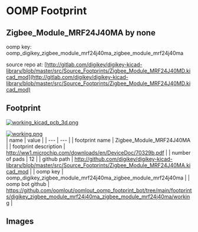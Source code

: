 # OOMP Footprint  
## Zigbee_Module_MRF24J40MA  by none  
  
oomp key: oomp_digikey_zigbee_module_mrf24j40ma_zigbee_module_mrf24j40ma  
  
source repo at: [http://gitlab.com/digikey/digikey-kicad-library/blob/master/src/Source_Footprints/Zigbee_Module_MRF24J40MD.kicad_mod](http://gitlab.com/digikey/digikey-kicad-library/blob/master/src/Source_Footprints/Zigbee_Module_MRF24J40MD.kicad_mod)  
## Footprint  
  
[![working_kicad_pcb_3d.png](working_kicad_pcb_3d_600.png)](working_kicad_pcb_3d.png)  
  
[![working.png](working_600.png)](working.png)  
| name | value | 
| --- | --- | 
| footprint name | Zigbee_Module_MRF24J40MA | 
| footprint description | http://ww1.microchip.com/downloads/en/DeviceDoc/70329b.pdf | 
| number of pads | 12 | 
| github path | http://github.com/digikey/digikey-kicad-library/blob/master/src/Source_Footprints/Zigbee_Module_MRF24J40MA.kicad_mod | 
| oomp key | oomp_digikey_zigbee_module_mrf24j40ma_zigbee_module_mrf24j40ma | 
| oomp bot github | https://github.com/oomlout/oomlout_oomp_footprint_bot/tree/main/footprints/digikey_zigbee_module_mrf24j40ma_zigbee_module_mrf24j40ma/working | 
## Images  
